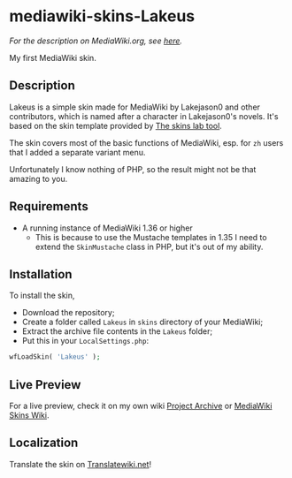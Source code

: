 # mediawiki-skins-Lakeus

*For the description on MediaWiki.org, see [here](https://mediawiki.org/wiki/Skin:Lakeus).*

My first MediaWiki skin.

## Description

Lakeus is a simple skin made for MediaWiki by Lakejason0 and other contributors, which is named after a character in Lakejason0's novels. It's based on the skin template provided by [The skins lab tool](https://skins.wmflabs.org/#/add).

The skin covers most of the basic functions of MediaWiki, esp. for `zh` users that I added a separate variant menu.

Unfortunately I know nothing of PHP, so the result might not be that amazing to you.

## Requirements

* A running instance of MediaWiki 1.36 or higher
  * This is because to use the Mustache templates in 1.35 I need to extend the `SkinMustache` class in PHP, but it's out of my ability.

## Installation

To install the skin,

* Download the repository;
* Create a folder called `Lakeus` in `skins` directory of your MediaWiki;
* Extract the archive file contents in the `Lakeus` folder;
* Put this in your `LocalSettings.php`:
```php
wfLoadSkin( 'Lakeus' );
```

## Live Preview

For a live preview, check it on my own wiki [Project Archive](https://lakeus.xyz/wiki/首页?useskin=lakeus) or [MediaWiki Skins Wiki](https://skins.toolforge.org/index.php?useskin=lakeus).

## Localization

Translate the skin on [Translatewiki.net](https://translatewiki.net/wiki/Special:Translate?action=translate&group=mwgithub-lakeus)!
